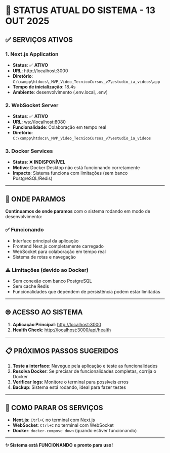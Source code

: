 # 🚀 STATUS ATUAL DO SISTEMA - 13 OUT 2025

## ✅ SERVIÇOS ATIVOS

### 1. Next.js Application 
- **Status**: ✅ **ATIVO**
- **URL**: http://localhost:3000
- **Diretório**: `C:\xampp\htdocs\_MVP_Video_TecnicoCursos_v7\estudio_ia_videos\app`
- **Tempo de inicialização**: 18.4s
- **Ambiente**: desenvolvimento (.env.local, .env)

### 2. WebSocket Server
- **Status**: ✅ **ATIVO** 
- **URL**: ws://localhost:8080
- **Funcionalidade**: Colaboração em tempo real
- **Diretório**: `C:\xampp\htdocs\_MVP_Video_TecnicoCursos_v7\estudio_ia_videos`

### 3. Docker Services
- **Status**: ❌ **INDISPONÍVEL**
- **Motivo**: Docker Desktop não está funcionando corretamente
- **Impacto**: Sistema funciona com limitações (sem banco PostgreSQL/Redis)

---

## 🎯 ONDE PARAMOS

**Continuamos de onde paramos** com o sistema rodando em modo de desenvolvimento:

### ✅ Funcionando
- Interface principal da aplicação
- Frontend Next.js completamente carregado
- WebSocket para colaboração em tempo real
- Sistema de rotas e navegação

### ⚠️ Limitações (devido ao Docker)
- Sem conexão com banco PostgreSQL
- Sem cache Redis
- Funcionalidades que dependem de persistência podem estar limitadas

---

## 🌐 ACESSO AO SISTEMA

1. **Aplicação Principal**: [http://localhost:3000](http://localhost:3000)
2. **Health Check**: [http://localhost:3000/api/health](http://localhost:3000/api/health)

---

## 📋 PRÓXIMOS PASSOS SUGERIDOS

1. **Teste a interface**: Navegue pela aplicação e teste as funcionalidades
2. **Resolva Docker**: Se precisar de funcionalidades completas, corrija o Docker
3. **Verificar logs**: Monitore o terminal para possíveis erros
4. **Backup**: Sistema está rodando, ideal para fazer testes

---

## 🛑 COMO PARAR OS SERVIÇOS

- **Next.js**: `Ctrl+C` no terminal com Next.js
- **WebSocket**: `Ctrl+C` no terminal com WebSocket
- **Docker**: `docker-compose down` (quando estiver funcionando)

---

**✨ Sistema está FUNCIONANDO e pronto para uso!**